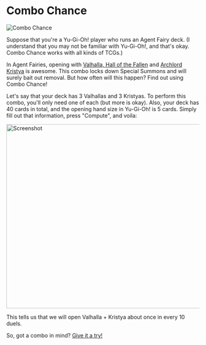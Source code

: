 # Combo Chance
![Combo Chance](https://raw.githubusercontent.com/sudiamanj/ComboChance/master/img/logo.png)

Suppose that you're a Yu-Gi-Oh! player who runs an Agent Fairy deck. (I understand that you may not be familiar with Yu-Gi-Oh!, and that's okay. Combo Chance works with all kinds of TCGs.)

In Agent Fairies, opening with [Valhalla, Hall of the Fallen](http://yugioh.wikia.com/wiki/Valhalla,_Hall_of_the_Fallen) and [Archlord Kristya](http://yugioh.wikia.com/wiki/Archlord_Kristya) is awesome. This combo locks down Special Summons and will surely bait out removal. But how often will this happen? Find out using Combo Chance!

Let's say that your deck has 3 Valhallas and 3 Kristyas. To perform this combo, you'll only need one of each (but more is okay). Also, your deck has 40 cards in total, and the opening hand size in Yu-Gi-Oh! is 5 cards. Simply fill out that information, press "Compute", and voila:

<img src="https://raw.githubusercontent.com/sudiamanj/combochance/master/img/screenshot.png" alt="Screenshot" width="800" height="480">

This tells us that we will open Valhalla + Kristya about once in every 10 duels.

So, got a combo in mind? [Give it a try!](https://sudicode.com/combochance)
